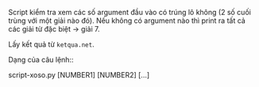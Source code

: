 Script kiểm tra xem các số argument đầu vào có trúng lô không
(2 số cuối trùng với một giải nào đó). Nếu không có argument nào thì print
ra tất cả các giải từ đặc biệt -> giải 7.

Lấy kết quả từ ``ketqua.net``.

Dạng của câu lệnh::

  script-xoso.py [NUMBER1] [NUMBER2] [...]
